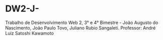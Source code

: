 # DW2-J-
Trabalho de Desenvolvimento Web 2, 3° e 4° Bimestre - João Augusto do Nascimento, João Paulo Tovo, Juliano Rubio Sangaleti. Professor: André Luiz Satoshi Kawamoto
